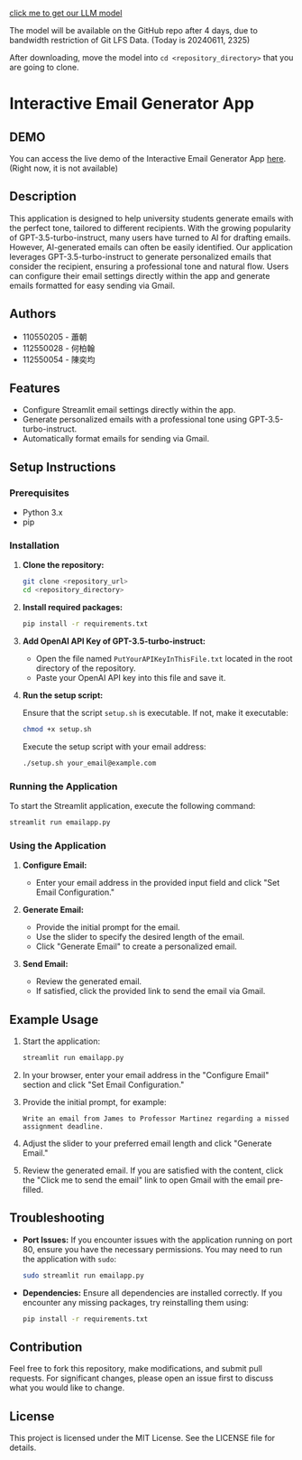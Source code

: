 [click me to get our LLM model](https://drive.google.com/file/d/1INZNM3fpzg6O4s2aF7M3XMYbg3xV3DMh/view?usp=sharing)

The model will be available on the GitHub repo after 4 days, due to bandwidth restriction of Git LFS Data. (Today is 20240611, 2325)

After downloading, move the model into ``` cd <repository_directory> ``` that you are going to clone.

# Interactive Email Generator App

## DEMO

You can access the live demo of the Interactive Email Generator App [here](http://proxmoxch.duckdns.org). (Right now, it is not available)

## Description

This application is designed to help university students generate emails with the perfect tone, tailored to different recipients. With the growing popularity of GPT-3.5-turbo-instruct, many users have turned to AI for drafting emails. However, AI-generated emails can often be easily identified. Our application leverages GPT-3.5-turbo-instruct to generate personalized emails that consider the recipient, ensuring a professional tone and natural flow. Users can configure their email settings directly within the app and generate emails formatted for easy sending via Gmail.

## Authors

- 110550205 - 蕭朝
- 112550028 - 何柏翰
- 112550054 - 陳奕均

## Features

- Configure Streamlit email settings directly within the app.
- Generate personalized emails with a professional tone using GPT-3.5-turbo-instruct.
- Automatically format emails for sending via Gmail.

## Setup Instructions

### Prerequisites

- Python 3.x
- pip

### Installation

1. **Clone the repository:**

   ```sh
   git clone <repository_url>
   cd <repository_directory>
   ```

2. **Install required packages:**

   ```sh
   pip install -r requirements.txt
   ```

3. **Add OpenAI API Key of GPT-3.5-turbo-instruct:**

   - Open the file named `PutYourAPIKeyInThisFile.txt` located in the root directory of the repository.
   - Paste your OpenAI API key into this file and save it.

4. **Run the setup script:**

   Ensure that the script `setup.sh` is executable. If not, make it executable:

   ```sh
   chmod +x setup.sh
   ```

   Execute the setup script with your email address:

   ```sh
   ./setup.sh your_email@example.com
   ```

### Running the Application

To start the Streamlit application, execute the following command:

```sh
streamlit run emailapp.py
```

### Using the Application

1. **Configure Email:**

   - Enter your email address in the provided input field and click "Set Email Configuration."

2. **Generate Email:**

   - Provide the initial prompt for the email.
   - Use the slider to specify the desired length of the email.
   - Click "Generate Email" to create a personalized email.

3. **Send Email:**

   - Review the generated email.
   - If satisfied, click the provided link to send the email via Gmail.

## Example Usage

1. Start the application:

   ```sh
   streamlit run emailapp.py
   ```

2. In your browser, enter your email address in the "Configure Email" section and click "Set Email Configuration."

3. Provide the initial prompt, for example:
   
   ```
   Write an email from James to Professor Martinez regarding a missed assignment deadline.
   ```

4. Adjust the slider to your preferred email length and click "Generate Email."

5. Review the generated email. If you are satisfied with the content, click the "Click me to send the email" link to open Gmail with the email pre-filled.

## Troubleshooting

- **Port Issues:** If you encounter issues with the application running on port 80, ensure you have the necessary permissions. You may need to run the application with `sudo`:
  
  ```sh
  sudo streamlit run emailapp.py
  ```

- **Dependencies:** Ensure all dependencies are installed correctly. If you encounter any missing packages, try reinstalling them using:
  
  ```sh
  pip install -r requirements.txt
  ```

## Contribution

Feel free to fork this repository, make modifications, and submit pull requests. For significant changes, please open an issue first to discuss what you would like to change.

## License

This project is licensed under the MIT License. See the LICENSE file for details.
